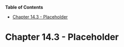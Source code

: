 <!-- START doctoc generated TOC please keep comment here to allow auto update -->
<!-- DON'T EDIT THIS SECTION, INSTEAD RE-RUN doctoc TO UPDATE -->
**Table of Contents**

- [Chapter 14.3 - Placeholder](#chapter-143---placeholder)

<!-- END doctoc generated TOC please keep comment here to allow auto update -->

# Chapter 14.3 - Placeholder
